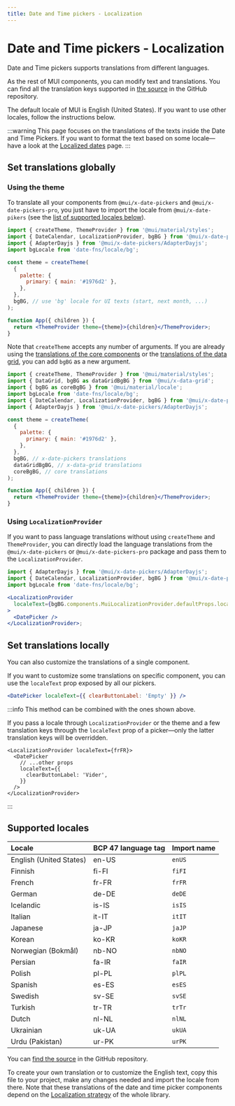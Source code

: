 ```yaml
---
title: Date and Time pickers - Localization
---
```


# Date and Time pickers - Localization

<p class="description">Date and Time pickers supports translations from different languages.</p>

As the rest of MUI components, you can modify text and translations.
You can find all the translation keys supported in [the source](https://github.com/mui/mui-x/blob/HEAD/packages/x-date-pickers/src/locales/utils/pickersLocaleTextApi.ts)
in the GitHub repository.

The default locale of MUI is English (United States). If you want to use other locales, follow the instructions below.

:::warning
This page focuses on the translations of the texts inside the Date and Time Pickers.
If you want to format the text based on some locale—have a look at the [Localized dates](/x/react-date-pickers/adapters-locale/) page.
:::

## Set translations globally

### Using the theme

To translate all your components from `@mui/x-date-pickers` and `@mui/x-date-pickers-pro`,
you just have to import the locale from `@mui/x-date-pikers` (see the [list of supported locales below](#supported-locales)).

```jsx
import { createTheme, ThemeProvider } from '@mui/material/styles';
import { DateCalendar, LocalizationProvider, bgBG } from '@mui/x-date-pickers';
import { AdapterDayjs } from '@mui/x-date-pickers/AdapterDayjs';
import bgLocale from 'date-fns/locale/bg';

const theme = createTheme(
  {
    palette: {
      primary: { main: '#1976d2' },
    },
  },
  bgBG, // use 'bg' locale for UI texts (start, next month, ...)
);

function App({ children }) {
  return <ThemeProvider theme={theme}>{children}</ThemeProvider>;
}
```

Note that `createTheme` accepts any number of arguments.
If you are already using the [translations of the core components](/material-ui/guides/localization/#locale-text) or the [translations of the data grid](/x/react-data-grid/localization/#locale-text), you can add `bgBG` as a new argument.

```jsx
import { createTheme, ThemeProvider } from '@mui/material/styles';
import { DataGrid, bgBG as dataGridBgBG } from '@mui/x-data-grid';
import { bgBG as coreBgBG } from '@mui/material/locale';
import bgLocale from 'date-fns/locale/bg';
import { DateCalendar, LocalizationProvider, bgBG } from '@mui/x-date-pickers';
import { AdapterDayjs } from '@mui/x-date-pickers/AdapterDayjs';

const theme = createTheme(
  {
    palette: {
      primary: { main: '#1976d2' },
    },
  },
  bgBG, // x-date-pickers translations
  dataGridBgBG, // x-data-grid translations
  coreBgBG, // core translations
);

function App({ children }) {
  return <ThemeProvider theme={theme}>{children}</ThemeProvider>;
}
```

### Using `LocalizationProvider`

If you want to pass language translations without using `createTheme` and `ThemeProvider`,
you can directly load the language translations from the `@mui/x-date-pickers` or `@mui/x-date-pickers-pro` package and pass them to the `LocalizationProvider`.

```jsx
import { AdapterDayjs } from '@mui/x-date-pickers/AdapterDayjs';
import { DateCalendar, LocalizationProvider, bgBG } from '@mui/x-date-pickers';
import bgLocale from 'date-fns/locale/bg';

<LocalizationProvider
  localeText={bgBG.components.MuiLocalizationProvider.defaultProps.localeText}
>
  <DatePicker />
</LocalizationProvider>;
```

## Set translations locally

You can also customize the translations of a single component.

If you want to customize some translations on specific component, you can use the `localeText` prop exposed by all our pickers.

```jsx
<DatePicker localeText={{ clearButtonLabel: 'Empty' }} />
```

:::info
This method can be combined with the ones shown above.

If you pass a locale through `LocalizationProvider` or the theme and a few translation keys through the `localeText` prop of a picker—only the latter translation keys will be overridden.

```tsx
<LocalizationProvider localeText={frFR}>
  <DatePicker
    // ...other props
    localeText={{
      clearButtonLabel: 'Vider',
    }}
  />
</LocalizationProvider>
```

:::

## Supported locales

| Locale                  | BCP 47 language tag | Import name |
| :---------------------- | :------------------ | :---------- |
| English (United States) | en-US               | `enUS`      |
| Finnish                 | fi-FI               | `fiFI`      |
| French                  | fr-FR               | `frFR`      |
| German                  | de-DE               | `deDE`      |
| Icelandic               | is-IS               | `isIS`      |
| Italian                 | it-IT               | `itIT`      |
| Japanese                | ja-JP               | `jaJP`      |
| Korean                  | ko-KR               | `koKR`      |
| Norwegian (Bokmål)      | nb-NO               | `nbNO`      |
| Persian                 | fa-IR               | `faIR`      |
| Polish                  | pl-PL               | `plPL`      |
| Spanish                 | es-ES               | `esES`      |
| Swedish                 | sv-SE               | `svSE`      |
| Turkish                 | tr-TR               | `trTr`      |
| Dutch                   | nl-NL               | `nlNL`      |
| Ukrainian               | uk-UA               | `ukUA`      |
| Urdu (Pakistan)         | ur-PK               | `urPK`      |

You can [find the source](https://github.com/mui/mui-x/tree/HEAD/packages/x-date-pickers/src/locales) in the GitHub repository.

To create your own translation or to customize the English text, copy this file to your project, make any changes needed and import the locale from there.
Note that these translations of the date and time picker components depend on the [Localization strategy](/material-ui/guides/localization/) of the whole library.
